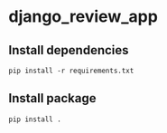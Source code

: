 django_review_app
===============


## Install dependencies

    pip install -r requirements.txt

## Install package

    pip install .
